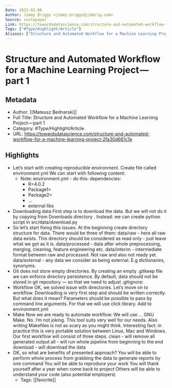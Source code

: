 ```yaml
---
Date: 2022-02-06
Author: Jimmy Briggs <jimmy.briggs@jimbrig.com>
Source: instapaper
Link: https://towardsdatascience.com/structure-and-automated-workflow-for-a-machine-learning-project-2fa30d661c1e
Tags: ["#Type/Highlight/Article"]
Aliases: ["Structure and Automated Workflow for a Machine Learning Project — part 1", "Structure and Automated Workflow for a Machine Learning Project — part 1"]
---
```

# Structure and Automated Workflow for a Machine Learning Project — part 1

## Metadata
- Author: [[Mateusz Bednarski]]
- Full Title: Structure and Automated Workflow for a Machine Learning Project — part 1
- Category: #Type/Highlight/Article
- URL: https://towardsdatascience.com/structure-and-automated-workflow-for-a-machine-learning-project-2fa30d661c1e

## Highlights
- Let’s start with creating reproducible environment. Create file called environment.yml We can start with following content:
    - Note: environment.yml - do this: 
      dependencies:
      - R=4.0.2
      - Package1=<version>
      - Package2=<version>
      - ...
      - external libs
- Downloading data
  First step is to download the data. But we will not do it by copying from Downloads directory . Instead: we can create python script in src/data/download.py
- So let’s start fixing this issues. At the beginning create directory structure for data. There would be three of them:
  data/raw - here all raw data exists. This directory should be considered as read only - just leave what we got as it is.
  data/processed - data after whole preprocessing, merging, cleaning, feature engineering etc.
  data/interim - intermediate format between raw and processed. Not raw and also not ready yet.
  data/external - any data we consider as being external. E.g dictionaries, synonyms.
- Git does not store empty directories. By creating an empty .gitkeep file we can enforce directory persistence. By default, data should not be stored in git repository — so that we need to adjust .gitignore:
- Workflow
  OK, we solved issue with directories. Let’s move on to workflow. Downloading is very first step and should be written correctly. But what does it mean? Parameters should be possible to pass by command line arguments. For that we will use click library. Add to environment.yml
- Make
  Now we are ready to automate workflow. We will use … GNU Make. No. I’m not joking. This tool suits very well for our needs. Also writing Makefiles is not as scary as you might think. Interesting fact: in practice this is very portable solution between Linux, Mac and Windows.
  Our first workflow will consist of three steps.
  clean - will remove all generated output
  all - will run whole pipeline from beginning to the end
  download - will download the data
- OK, so what are benefits of presented approach?
  You will be able to perform whole process from grabbing the data to generate reports by one command
  You will be able to reproduce your work
  You will thank yourself after a year when come back to project
  Others will be able to understand your code (also potential employers)
    - Tags: [[favorite]] 
